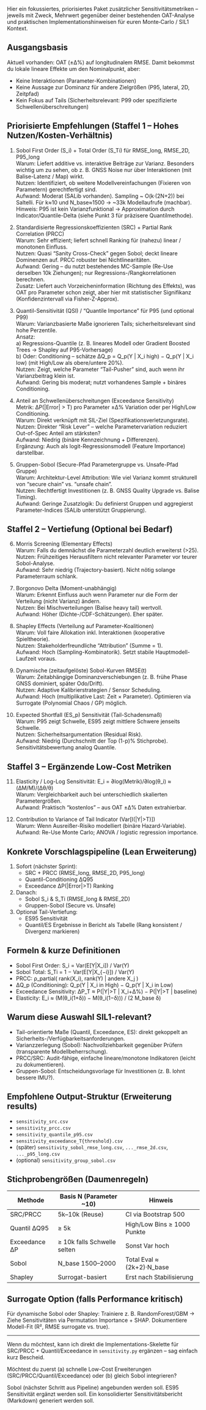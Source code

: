 Hier ein fokussiertes, priorisiertes Paket zusätzlicher Sensitivitätsmetriken – jeweils mit Zweck, Mehrwert gegenüber deiner bestehenden OAT-Analyse und praktischen Implementationshinweisen für euren Monte‑Carlo / SIL1 Kontext.

## Ausgangsbasis
Aktuell vorhanden: OAT (±Δ%) auf longitudinalem RMSE. Damit bekommst du lokale lineare Effekte um den Nominalpunkt, aber:
- Keine Interaktionen (Parameter-Kombinationen)
- Keine Aussage zur Dominanz für andere Zielgrößen (P95, lateral, 2D, Zeitpfad)
- Kein Fokus auf Tails (Sicherheitsrelevant: P99 oder spezifizierte Schwellenüberschreitungen)

## Priorisierte Empfehlungen (Staffel 1 – Hohes Nutzen/Kosten-Verhältnis)

1. Sobol First Order (S_i) + Total Order (S_Ti) für RMSE_long, RMSE_2D, P95_long  
   Warum: Liefert additive vs. interaktive Beiträge zur Varianz. Besonders wichtig um zu sehen, ob z. B. GNSS Noise nur über Interaktionen (mit Balise-Latenz / Map) wirkt.  
   Nutzen: Identifiziert, ob weitere Modellvereinfachungen (Fixieren von Parametern) gerechtfertigt sind.  
   Aufwand: Moderat (SALib vorhanden). Sampling ~ O(k·(2N+2)) bei Saltelli. Für k≈10 und N_base≈1500 → ~33k Modellaufrufe (machbar).  
   Hinweis: P95 ist kein Varianzfunktional → Approximation durch Indicator/Quantile-Delta (siehe Punkt 3 für präzisere Quantilmethode).  

2. Standardisierte Regressionskoeffizienten (SRC) + Partial Rank Correlation (PRCC)  
   Warum: Sehr effizient; liefert schnell Ranking für (nahezu) linear / monotonen Einfluss.  
   Nutzen: Quasi “Sanity Cross-Check” gegen Sobol; deckt lineare Dominenzen auf. PRCC robuster bei Nichtlinearitäten.  
   Aufwand: Gering – du nutzt bestehendes MC-Sample (Re-Use derselben 10k Ziehungen); nur Regressions-/Rangkorrelationen berechnen.  
   Zusatz: Liefert auch Vorzeicheninformation (Richtung des Effekts), was OAT pro Parameter schon zeigt, aber hier mit statistischer Signifikanz (Konfidenzintervall via Fisher-Z-Approx).

3. Quantil-Sensitivität (QSI) / “Quantile Importance” für P95 (und optional P99)  
   Warum: Varianzbasierte Maße ignorieren Tails; sicherheitsrelevant sind hohe Perzentile.  
   Ansatz:  
   a) Regressions-Quantile (z. B. lineares Modell oder Gradient Boosted Trees → Shapley auf P95-Vorhersage)  
   b) Oder: Conditioning – schätze ΔQ_p = Q_p(Y | X_i high) − Q_p(Y | X_i low) (mit High/Low als obere/untere 20%).  
   Nutzen: Zeigt, welche Parameter “Tail-Pusher” sind, auch wenn ihr Varianzbeitrag klein ist.  
   Aufwand: Gering bis moderat; nutzt vorhandenes Sample + binäres Conditioning.

4. Anteil an Schwellenüberschreitungen (Exceedance Sensitivity)  
   Metrik: ΔP(|Error| > T) pro Parameter ±Δ% Variation oder per High/Low Conditioning.  
   Warum: Direkt verknüpft mit SIL-Ziel (Spezifikationsverletzungsrate).  
   Nutzen: Direkter “Risk Lever” – welche Parametervariation reduziert Out-of-Spec Anteil am stärksten?  
   Aufwand: Niedrig (binäre Kennzeichnung + Differenzen).  
   Ergänzung: Auch als logit-Regressionsmodell (Feature Importance) darstellbar.

5. Gruppen-Sobol (Secure-Pfad Parametergruppe vs. Unsafe-Pfad Gruppe)  
   Warum: Architektur-Level Attribution: Wie viel Varianz kommt strukturell von “secure chain” vs. “unsafe chain”.  
   Nutzen: Rechtfertigt Investitionen (z. B. GNSS Quality Upgrade vs. Balise Timing).  
   Aufwand: Geringe Zusatzlogik: Du definierst Gruppen und aggregierst Parameter-Indices (SALib unterstützt Gruppierung).

## Staffel 2 – Vertiefung (Optional bei Bedarf)

6. Morris Screening (Elementary Effects)  
   Warum: Falls du demnächst die Parameterzahl deutlich erweiterst (>25).  
   Nutzen: Frühzeitiges Herausfiltern nicht relevanter Parameter vor teurer Sobol-Analyse.  
   Aufwand: Sehr niedrig (Trajectory-basiert). Nicht nötig solange Parameterraum schlank.

7. Borgonovo Delta (Moment-unabhängig)  
   Warum: Erkennt Einfluss auch wenn Parameter nur die Form der Verteilung (nicht Varianz) ändern.  
   Nutzen: Bei Mischverteilungen (Balise heavy tail) wertvoll.  
   Aufwand: Höher (Dichte-/CDF-Schätzungen). Eher später.

8. Shapley Effects (Verteilung auf Parameter-Koalitionen)  
   Warum: Voll faire Allokation inkl. Interaktionen (kooperative Spieltheorie).  
   Nutzen: Stakeholderfreundliche “Attribution” (Summe = 1).  
   Aufwand: Hoch (Sampling-Kombinatorik). Setzt stabile Hauptmodell-Laufzeit voraus.

9. Dynamische (zeitaufgelöste) Sobol-Kurven RMSE(t)  
   Warum: Zeitabhängige Dominanzverschiebungen (z. B. frühe Phase GNSS dominiert, später Odo/Drift).  
   Nutzen: Adaptive Kalibrierstrategien / Sensor Scheduling.  
   Aufwand: Hoch (multiplikative Last: Zeit × Parameter). Optimieren via Surrogate (Polynomial Chaos / GP) möglich.

10. Expected Shortfall (ES_p) Sensitivität (Tail-Schadensmaß)  
    Warum: P95 zeigt Schwelle, ES95 zeigt mittlere Schwere jenseits Schwelle.  
    Nutzen: Sicherheitsargumentation (Residual Risk).  
    Aufwand: Niedrig (Durchschnitt der Top (1-p)% Stichprobe). Sensitivitätsbewertung analog Quantile.

## Staffel 3 – Ergänzende Low-Cost Metriken

11. Elasticity / Log-Log Sensitivität: E_i = ∂log(Metrik)/∂log(θ_i) ≈ (ΔM/M)/(Δθ/θ)  
    Warum: Vergleichbarkeit auch bei unterschiedlich skalierten Parametergrößen.  
    Aufwand: Praktisch “kostenlos” – aus OAT ±Δ% Daten extrahierbar.

12. Contribution to Variance of Tail Indicator (Var[I(|Y|>T)])  
    Warum: Wenn Ausreißer-Risiko modelliert (binäre Hazard-Variable).  
    Aufwand: Re-Use Monte Carlo; ANOVA / logistic regression importance.

## Konkrete Vorschlagspipeline (Lean Erweiterung)

1. Sofort (nächster Sprint):
   - SRC + PRCC (RMSE_long, RMSE_2D, P95_long)
   - Quantil-Conditioning ΔQ95
   - Exceedance ΔP(|Error|>T) Ranking
2. Danach:
   - Sobol S_i & S_Ti (RMSE_long & RMSE_2D)
   - Gruppen-Sobol (Secure vs. Unsafe)
3. Optional Tail-Vertiefung:
   - ES95 Sensitivität
   - Quantil/ES Ergebnisse in Bericht als Tabelle (Rang konsistent / Divergenz markieren)

## Formeln & kurze Definitionen

- Sobol First Order: S_i = Var(E[Y|X_i]) / Var(Y)  
- Sobol Total: S_Ti = 1 − Var(E[Y|X_{−i}]) / Var(Y)  
- PRCC: ρ_partial( rank(X_i), rank(Y) | andere X_j )  
- ΔQ_p (Conditioning): Q_p(Y | X_i in High) − Q_p(Y | X_i in Low)  
- Exceedance Sensitivity: ΔP_T ≈ P(|Y|>T | X_i+Δ%) − P(|Y|>T | baseline)  
- Elasticity: E_i ≈ (M(θ_i(1+δ)) − M(θ_i(1−δ))) / (2 M_base δ)

## Warum diese Auswahl SIL1-relevant?

- Tail-orientierte Maße (Quantil, Exceedance, ES): direkt gekoppelt an Sicherheits-/Verfügbarkeitsanforderungen.
- Varianzzerlegung (Sobol): Nachvollziehbarkeit gegenüber Prüfern (transparente Modellbeherrschung).
- PRCC/SRC: Audit-fähige, einfache lineare/monotone Indikatoren (leicht zu dokumentieren).
- Gruppen-Sobol: Entscheidungsvorlage für Investitionen (z. B. lohnt bessere IMU?).

## Empfohlene Output-Struktur (Erweiterung results)

- `sensitivity_src.csv`
- `sensitivity_prcc.csv`
- `sensitivity_quantile_p95.csv`
- `sensitivity_exceedance_T{threshold}.csv`
- (später) `sensitivity_sobol_rmse_long.csv`, `..._rmse_2d.csv`, `..._p95_long.csv`
- (optional) `sensitivity_group_sobol.csv`

## Stichprobengrößen (Daumenregeln)

| Methode | Basis N (Parameter ~10) | Hinweis |
|---------|-------------------------|---------|
| SRC/PRCC | 5k–10k (Reuse) | CI via Bootstrap 500 |
| Quantil ΔQ95 | ≥ 5k | High/Low Bins ≥ 1000 Punkte |
| Exceedance ΔP | ≥ 10k falls Schwelle selten | Sonst Var hoch |
| Sobol | N_base 1500–2000 | Total Eval ≈ (2k+2)·N_base |
| Shapley | Surrogat-basiert | Erst nach Stabilisierung |

## Surrogate Option (falls Performance kritisch)
Für dynamische Sobol oder Shapley: Trainiere z. B. RandomForest/GBM → Ziehe Sensitivitäten via Permutation Importance + SHAP. Dokumentiere Modell-Fit (R², RMSE surrogate vs. true).

---

Wenn du möchtest, kann ich direkt die Implementations-Skelette für SRC/PRCC + Quantil/Exceedance in `sensitivity.py` ergänzen – sag einfach kurz Bescheid.

Möchtest du zuerst (a) schnelle Low-Cost Erweiterungen (SRC/PRCC/Quantil/Exceedance) oder (b) gleich Sobol integrieren?



Sobol (nächster Schritt aus Pipeline) angebunden werden soll.
ES95 Sensitivität ergänzt werden soll.
Ein konsolidierter Sensitivitätsbericht (Markdown) generiert werden soll.